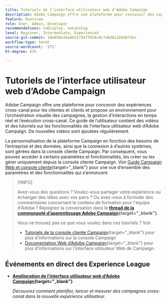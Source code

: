 ```yaml
---
title: Tutoriels de l’interface utilisateur web d’Adobe Campaign
description: Adobe Campaign offre une plateforme pour concevoir des expériences cross-canal pour les clientes et clients et propose un environnement pour l’orchestration visuelle des campagnes, la gestion d’interactions en temps réel et l’exécution cross-canal. Ce guide d’utilisation contient des vidéos et des tutoriels sur les fonctionnalités et capacités de l’interface utilisateur web d’Adobe Campaign.
feature: Overview
role: User, Admin, Developer
recommendations: noDisplay, noCatalog
level: Beginner, Intermediate, Experienced
source-git-commit: 10e858e34a40157347f026c8c7a0db1326d872bc
workflow-type: tm+mt
source-wordcount: '271'
ht-degree: 63%

---
```


# Tutoriels de l’interface utilisateur web d’Adobe Campaign

Adobe Campaign offre une plateforme pour concevoir des expériences cross-canal pour les clientes et clients et propose un environnement pour l’orchestration visuelle des campagnes, la gestion d’interactions en temps réel et l’exécution cross-canal. Ce guide de l’utilisateur contient des vidéos et des tutoriels sur les fonctionnalités de l’interface utilisateur web d’Adobe Campaign. De nouvelles vidéos sont ajoutées régulièrement.

La personnalisation de la plateforme Campaign en fonction des besoins de l’entreprise et des données, ainsi que la connexion à d’autres systèmes, sont gérées dans la console cliente Campaign. Par conséquent, vous pouvez accéder à certains paramètres et fonctionnalités, les créer ou les gérer uniquement depuis la console cliente Campaign. Voir [Guide Campaign Web et console cliente](https://experienceleague.adobe.com/docs/campaign-web/v8/start/capability-matrix.html?lang=fr){target="_blank"} pour une vue d’ensemble des paramètres et des fonctionnalités qui s’annoncent.

>[!INFO]
> 
> Avez-vous des questions ? Voulez-vous partager votre expérience ou échanger des idées avec vos pairs ? Ou avez-vous à formuler des commentaires concernant le contenu de formation pour l&#39;équipe d&#39;Adobe ? Rejoignez la conversation dans le **[thread de la communauté d’apprentissage Adobe Campaign](https://experienceleaguecommunities.adobe.com:443/t5/adobe-campaign-classic/join-the-discussion-on-adobe-campaign-learning/td-p/419096){target="_blank"}**.
>
>
> Vous ne trouvez pas ce que vous voulez dans ces tutoriels ?
> Voir
> * [Tutoriels de la console cliente Campaign](https://experienceleague.adobe.com/docs/campaign-learn/tutorials/overview.html?lang=fr){target="_blank"} pour plus d’informations sur la console Campaign
> * [Documentation Web d’Adobe Campaign](https://experienceleague.adobe.com/docs/campaign-web/v8/campaign-web-home.html?lang=fr){target="_blank"} pour plus d’informations sur l’interface utilisateur Web de Campaign.

<div id="recs-overview-body-1"></div>
<div id="recs-overview-body-2"></div>
<div id="recs-overview-body-3"></div>
<div id="recs-overview-body-4"></div>
<div id="recs-overview-body-5"></div>
<div id="recs-overview-body-6"></div>

<div id="staff-picks-section">
</div>

## Événements en direct des Experience League

* **[Amélioration de l’interface utilisateur web d’Adobe Campaign](https://experienceleague.adobe.com/docs/events/experience-league-live-recordings/episodes/exl-live-episode-02-29-24.html){target="_blank"}**

  *Découvrez comment planifier, lancer et mesurer des campagnes cross-canal dans la nouvelle expérience utilisateur.*

